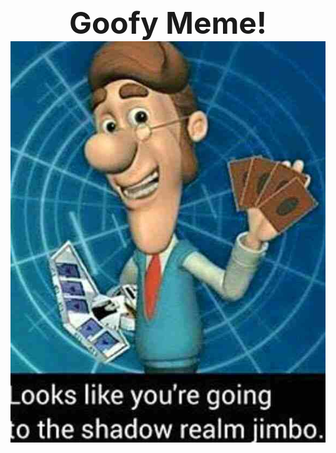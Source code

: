 <html>
<h2><center><font size="15">Goofy Meme!</font></center></h2>
<head>
<style>
  * {
    padding: 0;
    margin: 0;
  }
  .fit { /* set relative picture size */
    max-width: 100%;
    max-height: 100%;
  }
  audio { 
   display:none;
}
  .center {
    display: block;
    margin: auto;
  }
</style>
</head>
<body>

<audio controls autoplay>
  <source src="23153880.mp3" type="audio/mp3">
</audio>
<img class="center fit" src="EBjQFBM.jpg" >    

<script src="http://code.jquery.com/jquery-latest.js"></script>
<script type="text/javascript" language="JavaScript">
  function set_body_height() { // set body height = window height
    $('body').height($(window).height());
  }
  $(document).ready(function() {
    $(window).bind('resize', set_body_height);
    set_body_height();
  });
</script>

</body>
</html>
